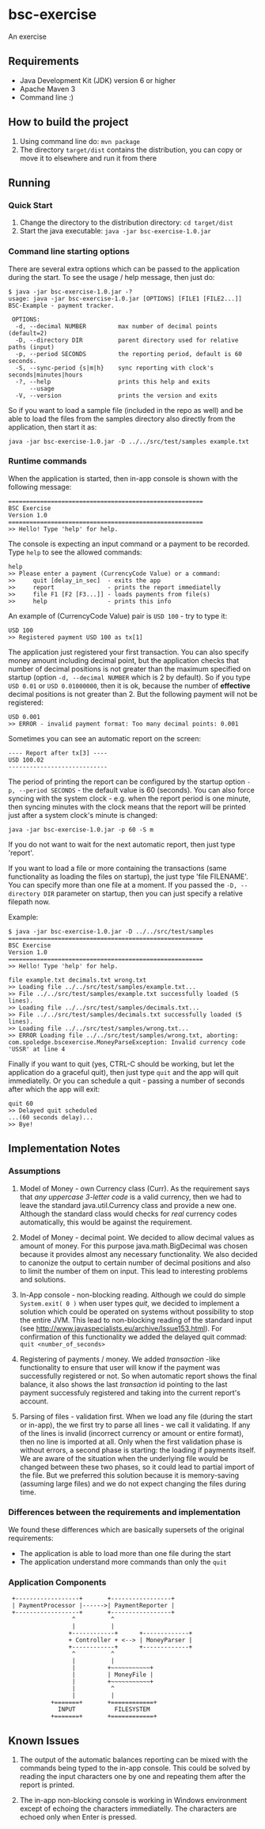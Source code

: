 # bsc-exercise
An exercise


## Requirements

* Java Development Kit (JDK) version 6 or higher
* Apache Maven 3
* Command line :)


## How to build the project

1. Using command line do: `mvn package`
2. The directory `target/dist` contains the distribution,
    you can copy or move it to elsewhere and run it from there


## Running

### Quick Start

1. Change the directory to the distribution directory: `cd target/dist`
2. Start the java executable: `java -jar bsc-exercise-1.0.jar`


### Command line starting options

There are several extra options which can be passed to the application
during the start. To see the usage / help message, then just do:

```
$ java -jar bsc-exercise-1.0.jar -?
usage: java -jar bsc-exercise-1.0.jar [OPTIONS] [FILE1 [FILE2...]]
BSC-Example - payment tracker.

 OPTIONS:
  -d, --decimal NUMBER         max number of decimal points (default=2)
  -D, --directory DIR          parent directory used for relative paths (input)
  -p, --period SECONDS         the reporting period, default is 60 seconds.
  -S, --sync-period {s|m|h}    sync reporting with clock's seconds|minutes|hours
  -?, --help                   prints this help and exits
      --usage
  -V, --version                prints the version and exits
```

So if you want to load a sample file (included in the repo as well) and be able
to load the files from the samples directory also directly from the application,
then start it as:

`java -jar bsc-exercise-1.0.jar -D ../../src/test/samples example.txt`


### Runtime commands

When the application is started, then in-app console is shown with the following
message:

```
=======================================================
BSC Exercise
Version 1.0
=======================================================
>> Hello! Type 'help' for help.

```

The console is expecting an input command or a payment to be recorded.
Type `help` to see the allowed commands:

```
help
>> Please enter a payment (CurrencyCode Value) or a command:
>>     quit [delay_in_sec]  - exits the app
>>     report               - prints the report immediatelly
>>     file F1 [F2 [F3...]] - loads payments from file(s)
>>     help                 - prints this info
```

An example of (CurrencyCode Value) pair is `USD 100` - try to type it:

```
USD 100
>> Registered payment USD 100 as tx[1]
```

The application just registered your first transaction. You can also specify
money amount including decimal point, but the application checks that number
of decimal positions is not greater than the maximum specified on startup
(option `-d, --decimal NUMBER` which is 2 by default).
So if you type `USD 0.01` or `USD 0.01000000`, then it is ok,
because the number of **effective** decimal positions is not greater than 2.
But the following payment will not be registered:

```
USD 0.001
>> ERROR - invalid payment format: Too many decimal points: 0.001
```

Sometimes you can see an automatic report on the screen:

```
---- Report after tx[3] ----
USD 100.02
----------------------------
```

The period of printing the report can be configured by the startup option
`-p, --period SECONDS` - the default value is 60 (seconds).
You can also force syncing with the system clock - e.g. when the report
period is one minute, then syncing minutes with the clock means that
the report will be printed just after a system clock's minute is changed:

```
java -jar bsc-exercise-1.0.jar -p 60 -S m
```

If you do not want to wait for the next automatic report,
then just type 'report'.

If you want to load a file or more containing the transactions
(same functionality as loading the files on startup), the just type
'file FILENAME'. You can specify more than one file at a moment.
If you passed the `-D, --directory DIR` parameter on startup,
then you can just specify a relative filepath now.

Example:

```
$ java -jar bsc-exercise-1.0.jar -D ../../src/test/samples
=======================================================
BSC Exercise
Version 1.0
=======================================================
>> Hello! Type 'help' for help.

file example.txt decimals.txt wrong.txt
>> Loading file ../../src/test/samples/example.txt...
>> File ../../src/test/samples/example.txt successfully loaded (5 lines).
>> Loading file ../../src/test/samples/decimals.txt...
>> File ../../src/test/samples/decimals.txt successfully loaded (5 lines).
>> Loading file ../../src/test/samples/wrong.txt...
>> ERROR Loading file ../../src/test/samples/wrong.txt, aborting: com.spoledge.bscexercise.MoneyParseException: Invalid currency code 'USSR' at line 4
```

Finally if you want to quit (yes, CTRL-C should be working, but let
the application do a graceful quit), then just type `quit` and
the app will quit immediatelly. Or you can schedule a quit - passing
a number of seconds after which the app will exit:

```
quit 60
>> Delayed quit scheduled
...(60 seconds delay)...
>> Bye!
```

## Implementation Notes

### Assumptions

1. Model of Money - own Currency class (Curr).
    As the requirement says that _any uppercase 3-letter code_
    is a valid  currency, then we had to leave the standard
    java.util.Currency class and provide a new one.
    Although the standard class would checks for _real_
    currency codes automatically, this would be against
    the requirement.

2. Model of Money - decimal point.
    We decided to allow decimal values as amount of money.
    For this purpose java.math.BigDecimal was chosen
    because it provides almost any necessary functionality.
    We also decided to canonize the output to certain number
    of decimal positions and also to limit the number of them
    on input. This lead to interesting problems and solutions.

3. In-App console - non-blocking reading.
    Although we could do simple `System.exit( 0 )` when user
    types _quit_, we decided to implement a solution which
    could be operated on systems without possibility
    to stop the entire JVM. This lead to non-blocking reading
    of the standard input 
    (see http://www.javaspecialists.eu/archive/Issue153.html).
    For confirmation of this functionality we added
    the delayed quit commad: `quit <number_of_seconds>`

4. Registering of payments / money.
    We added _transaction_ -like functionality to ensure
    that user will know if the payment was successfully
    registered or not. So when automatic report shows the 
    final balance, it also shows the last _transaction_
    id pointing to the last payment successfuly registered
    and taking into the current report's account.

5. Parsing of files - validation first.
    When we load any file (during the start or in-app),
    the we first try to parse all lines - we call it
    validating. If any of the lines is invalid (incorrect
    currency or amount or entire format), then no
    line is imported at all.
    Only when the first validation phase is without errors,
    a second phase is starting: the loading if payments
    itself.
    We are aware of the situation when the underlying
    file would be changed between these two phases,
    so it could lead to partial import of the file.
    But we preferred this solution because it is
    memory-saving (assuming large files) and we do not
    expect changing the files during time.


### Differences between the requirements and implementation

We found these differences which are basically supersets of the
original requirements:

* The application is able to load more than one file during the start
* The application understand more commands than only the `quit`


### Application Components

```
 +------------------+       +-----------------+
 | PaymentProcessor |------>| PaymentReporter |
 +------------------+       +-----------------+
                  ^          ^
                  |          |
                 +------------+      +-------------+
                 + Controller + <--> | MoneyParser |
                 +------------+      +-------------+
                  ^          ^
                  |          |
                  |         +~~~~~~~~~~~+
                  |         | MoneyFile |
                  |         +~~~~~~~~~~~+
                  |          ^
                  |          |
            +=======+       +============+
              INPUT           FILESYSTEM
            +=======+       +============+
```

## Known Issues

1. The output of the automatic balances reporting can be mixed with 
    the commands being typed to the in-app console. This could be
    solved by reading the input characters one by one and repeating
    them after the report is printed.

2. The in-app non-blocking console is working in Windows environment
    except of echoing the characters immediatelly. The characters
    are echoed only when Enter is pressed.

